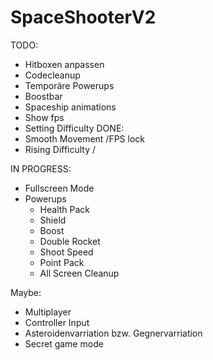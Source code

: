 # SpaceShooterV2

TODO:
* Hitboxen anpassen
* Codecleanup
* Temporäre Powerups
* Boostbar
* Spaceship animations
* Show fps
* Setting Difficulty
DONE:
* Smooth Movement /FPS lock	
* Rising Difficulty /

IN PROGRESS:
* Fullscreen Mode
* Powerups
	* Health Pack
	* Shield
	* Boost
	* Double Rocket
	* Shoot Speed
	* Point Pack
	* All Screen Cleanup

Maybe:
* Multiplayer
* Controller Input
* Asteroidenvarriation bzw. Gegnervarriation
* Secret game mode